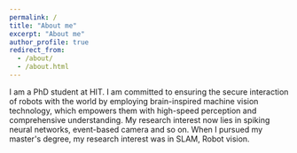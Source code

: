 ```yaml
---
permalink: /
title: "About me"
excerpt: "About me"
author_profile: true
redirect_from: 
  - /about/
  - /about.html
---
```


I am a PhD student at HIT.
I am committed to ensuring the secure interaction of robots with the world by employing brain-inspired machine vision technology, which empowers them with high-speed perception and comprehensive understanding.
My research interest now lies in spiking neural networks, event-based camera and so on.
When I pursued my master's degree, my research interest was in SLAM, Robot vision.

